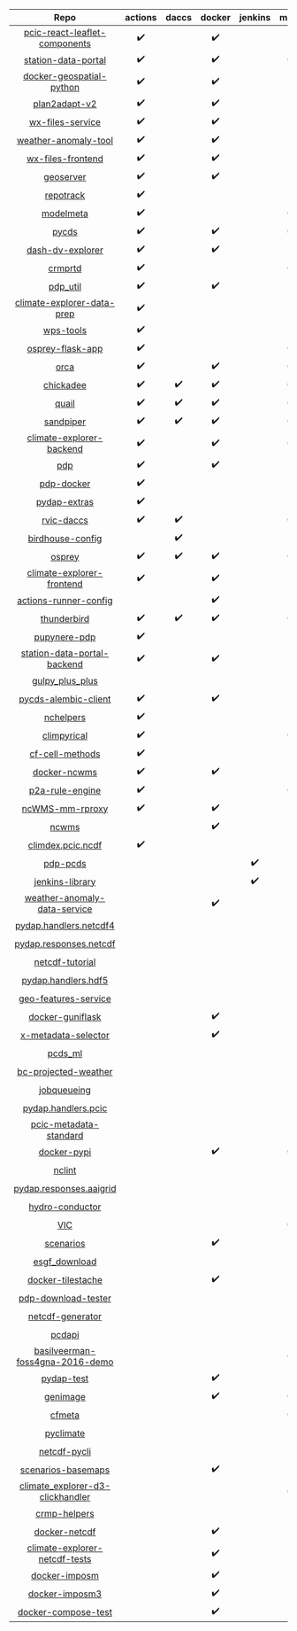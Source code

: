 | Repo | actions | daccs | docker | jenkins | make | pip | pipenv | snyk |
|:-:|:-:|:-:|:-:|:-:|:-:|:-:|:-:|:-:|
| [pcic-react-leaflet-components](https://github.com/pacificclimate/pcic-react-leaflet-components) | :heavy_check_mark: | | :heavy_check_mark: | | | | | |
| [station-data-portal](https://github.com/pacificclimate/station-data-portal) | :heavy_check_mark: | | :heavy_check_mark: | | :heavy_check_mark: | | | |
| [docker-geospatial-python](https://github.com/pacificclimate/docker-geospatial-python) | :heavy_check_mark: | | :heavy_check_mark: | | | | | :heavy_check_mark: |
| [plan2adapt-v2](https://github.com/pacificclimate/plan2adapt-v2) | :heavy_check_mark: | | :heavy_check_mark: | | | | | :heavy_check_mark: |
| [wx-files-service](https://github.com/pacificclimate/wx-files-service) | :heavy_check_mark: | | :heavy_check_mark: | | | :heavy_check_mark: | | :heavy_check_mark: |
| [weather-anomaly-tool](https://github.com/pacificclimate/weather-anomaly-tool) | :heavy_check_mark: | | :heavy_check_mark: | | | | | :heavy_check_mark: |
| [wx-files-frontend](https://github.com/pacificclimate/wx-files-frontend) | :heavy_check_mark: | | :heavy_check_mark: | | | | | :heavy_check_mark: |
| [geoserver](https://github.com/pacificclimate/geoserver) | :heavy_check_mark: | | :heavy_check_mark: | | | | | :heavy_check_mark: |
| [repotrack](https://github.com/pacificclimate/repotrack) | :heavy_check_mark: | | | | | | :heavy_check_mark: | |
| [modelmeta](https://github.com/pacificclimate/modelmeta) | :heavy_check_mark: | | | | :heavy_check_mark: | | :heavy_check_mark: | |
| [pycds](https://github.com/pacificclimate/pycds) | :heavy_check_mark: | | :heavy_check_mark: | | :heavy_check_mark: | | :heavy_check_mark: | |
| [dash-dv-explorer](https://github.com/pacificclimate/dash-dv-explorer) | :heavy_check_mark: | | :heavy_check_mark: | | | | :heavy_check_mark: | |
| [crmprtd](https://github.com/pacificclimate/crmprtd) | :heavy_check_mark: | | | | :heavy_check_mark: | :heavy_check_mark: | :heavy_check_mark: | |
| [pdp_util](https://github.com/pacificclimate/pdp_util) | :heavy_check_mark: | | :heavy_check_mark: | | | :heavy_check_mark: | | |
| [climate-explorer-data-prep](https://github.com/pacificclimate/climate-explorer-data-prep) | :heavy_check_mark: | | | | | | :heavy_check_mark: | |
| [wps-tools](https://github.com/pacificclimate/wps-tools) | :heavy_check_mark: | | | | | | :heavy_check_mark: | |
| [osprey-flask-app](https://github.com/pacificclimate/osprey-flask-app) | :heavy_check_mark: | | | | :heavy_check_mark: | | :heavy_check_mark: | |
| [orca](https://github.com/pacificclimate/orca) | :heavy_check_mark: | | :heavy_check_mark: | | :heavy_check_mark: | | :heavy_check_mark: | :heavy_check_mark: |
| [chickadee](https://github.com/pacificclimate/chickadee) | :heavy_check_mark: | :heavy_check_mark: | :heavy_check_mark: | | :heavy_check_mark: | :heavy_check_mark: | | :heavy_check_mark: |
| [quail](https://github.com/pacificclimate/quail) | :heavy_check_mark: | :heavy_check_mark: | :heavy_check_mark: | | :heavy_check_mark: | :heavy_check_mark: | | :heavy_check_mark: |
| [sandpiper](https://github.com/pacificclimate/sandpiper) | :heavy_check_mark: | :heavy_check_mark: | :heavy_check_mark: | | :heavy_check_mark: | :heavy_check_mark: | | :heavy_check_mark: |
| [climate-explorer-backend](https://github.com/pacificclimate/climate-explorer-backend) | :heavy_check_mark: | | :heavy_check_mark: | | :heavy_check_mark: | | :heavy_check_mark: | |
| [pdp](https://github.com/pacificclimate/pdp) | :heavy_check_mark: | | :heavy_check_mark: | | | :heavy_check_mark: | | |
| [pdp-docker](https://github.com/pacificclimate/pdp-docker) | :heavy_check_mark: | | | | | | | |
| [pydap-extras](https://github.com/pacificclimate/pydap-extras) | :heavy_check_mark: | | | | | :heavy_check_mark: | | |
| [rvic-daccs](https://github.com/pacificclimate/rvic-daccs) | :heavy_check_mark: | :heavy_check_mark: | | | :heavy_check_mark: | :heavy_check_mark: | | |
| [birdhouse-config](https://github.com/pacificclimate/birdhouse-config) | | :heavy_check_mark: | | | | | | |
| [osprey](https://github.com/pacificclimate/osprey) | :heavy_check_mark: | :heavy_check_mark: | :heavy_check_mark: | | :heavy_check_mark: | :heavy_check_mark: | | :heavy_check_mark: |
| [climate-explorer-frontend](https://github.com/pacificclimate/climate-explorer-frontend) | :heavy_check_mark: | | :heavy_check_mark: | | | | | :heavy_check_mark: |
| [actions-runner-config](https://github.com/pacificclimate/actions-runner-config) | | | :heavy_check_mark: | | | | | |
| [thunderbird](https://github.com/pacificclimate/thunderbird) | :heavy_check_mark: | :heavy_check_mark: | :heavy_check_mark: | | :heavy_check_mark: | :heavy_check_mark: | | :heavy_check_mark: |
| [pupynere-pdp](https://github.com/pacificclimate/pupynere-pdp) | :heavy_check_mark: | | | | | | | |
| [station-data-portal-backend](https://github.com/pacificclimate/station-data-portal-backend) | :heavy_check_mark: | | :heavy_check_mark: | | | :heavy_check_mark: | | |
| [gulpy_plus_plus](https://github.com/pacificclimate/gulpy_plus_plus) | | | | | | :heavy_check_mark: | | |
| [pycds-alembic-client](https://github.com/pacificclimate/pycds-alembic-client) | :heavy_check_mark: | | :heavy_check_mark: | | | :heavy_check_mark: | | |
| [nchelpers](https://github.com/pacificclimate/nchelpers) | :heavy_check_mark: | | | | | :heavy_check_mark: | | |
| [climpyrical](https://github.com/pacificclimate/climpyrical) | :heavy_check_mark: | | | | :heavy_check_mark: | :heavy_check_mark: | | |
| [cf-cell-methods](https://github.com/pacificclimate/cf-cell-methods) | :heavy_check_mark: | | | | | :heavy_check_mark: | | |
| [docker-ncwms](https://github.com/pacificclimate/docker-ncwms) | :heavy_check_mark: | | :heavy_check_mark: | | | | | |
| [p2a-rule-engine](https://github.com/pacificclimate/p2a-rule-engine) | :heavy_check_mark: | | | | :heavy_check_mark: | :heavy_check_mark: | | |
| [ncWMS-mm-rproxy](https://github.com/pacificclimate/ncWMS-mm-rproxy) | :heavy_check_mark: | | :heavy_check_mark: | | | :heavy_check_mark: | | |
| [ncwms](https://github.com/pacificclimate/ncwms) | | | :heavy_check_mark: | | | | | |
| [climdex.pcic.ncdf](https://github.com/pacificclimate/climdex.pcic.ncdf) | :heavy_check_mark: | | | | | | | |
| [pdp-pcds](https://github.com/pacificclimate/pdp-pcds) | | | | :heavy_check_mark: | | :heavy_check_mark: | | |
| [jenkins-library](https://github.com/pacificclimate/jenkins-library) | | | | :heavy_check_mark: | | | | |
| [weather-anomaly-data-service](https://github.com/pacificclimate/weather-anomaly-data-service) | | | :heavy_check_mark: | | | :heavy_check_mark: | | |
| [pydap.handlers.netcdf4](https://github.com/pacificclimate/pydap.handlers.netcdf4) | | | | | | :heavy_check_mark: | | |
| [pydap.responses.netcdf](https://github.com/pacificclimate/pydap.responses.netcdf) | | | | | | :heavy_check_mark: | | |
| [netcdf-tutorial](https://github.com/pacificclimate/netcdf-tutorial) | | | | | | :heavy_check_mark: | | |
| [pydap.handlers.hdf5](https://github.com/pacificclimate/pydap.handlers.hdf5) | | | | | | :heavy_check_mark: | | |
| [geo-features-service](https://github.com/pacificclimate/geo-features-service) | | | | | | :heavy_check_mark: | | |
| [docker-guniflask](https://github.com/pacificclimate/docker-guniflask) | | | :heavy_check_mark: | | | | | |
| [x-metadata-selector](https://github.com/pacificclimate/x-metadata-selector) | | | :heavy_check_mark: | | | | | |
| [pcds_ml](https://github.com/pacificclimate/pcds_ml) | | | | | | :heavy_check_mark: | | |
| [bc-projected-weather](https://github.com/pacificclimate/bc-projected-weather) | | | | | | :heavy_check_mark: | | |
| [jobqueueing](https://github.com/pacificclimate/jobqueueing) | | | | | | :heavy_check_mark: | | |
| [pydap.handlers.pcic](https://github.com/pacificclimate/pydap.handlers.pcic) | | | | | | :heavy_check_mark: | | |
| [pcic-metadata-standard](https://github.com/pacificclimate/pcic-metadata-standard) | | | | | | :heavy_check_mark: | | |
| [docker-pypi](https://github.com/pacificclimate/docker-pypi) | | | :heavy_check_mark: | | :heavy_check_mark: | | | |
| [nclint](https://github.com/pacificclimate/nclint) | | | | | | :heavy_check_mark: | | |
| [pydap.responses.aaigrid](https://github.com/pacificclimate/pydap.responses.aaigrid) | | | | | | :heavy_check_mark: | | |
| [hydro-conductor](https://github.com/pacificclimate/hydro-conductor) | | | | | | :heavy_check_mark: | | |
| [VIC](https://github.com/pacificclimate/VIC) | | | | | :heavy_check_mark: | | | |
| [scenarios](https://github.com/pacificclimate/scenarios) | | | :heavy_check_mark: | | | | | |
| [esgf_download](https://github.com/pacificclimate/esgf_download) | | | | | | :heavy_check_mark: | | |
| [docker-tilestache](https://github.com/pacificclimate/docker-tilestache) | | | :heavy_check_mark: | | | | | |
| [pdp-download-tester](https://github.com/pacificclimate/pdp-download-tester) | | | | | | :heavy_check_mark: | | |
| [netcdf-generator](https://github.com/pacificclimate/netcdf-generator) | | | | | | :heavy_check_mark: | | |
| [pcdapi](https://github.com/pacificclimate/pcdapi) | | | | | | :heavy_check_mark: | | |
| [basilveerman-foss4gna-2016-demo](https://github.com/pacificclimate/basilveerman-foss4gna-2016-demo) | | | | | :heavy_check_mark: | | | |
| [pydap-test](https://github.com/pacificclimate/pydap-test) | | | :heavy_check_mark: | | | :heavy_check_mark: | | |
| [genimage](https://github.com/pacificclimate/genimage) | | | :heavy_check_mark: | | :heavy_check_mark: | | | |
| [cfmeta](https://github.com/pacificclimate/cfmeta) | | | | | :heavy_check_mark: | :heavy_check_mark: | | |
| [pyclimate](https://github.com/pacificclimate/pyclimate) | | | | | | :heavy_check_mark: | | |
| [netcdf-pycli](https://github.com/pacificclimate/netcdf-pycli) | | | | | | :heavy_check_mark: | | |
| [scenarios-basemaps](https://github.com/pacificclimate/scenarios-basemaps) | | | :heavy_check_mark: | | | | | |
| [climate_explorer-d3-clickhandler](https://github.com/pacificclimate/climate_explorer-d3-clickhandler) | | | | | :heavy_check_mark: | | | |
| [crmp-helpers](https://github.com/pacificclimate/crmp-helpers) | | | | | | :heavy_check_mark: | | |
| [docker-netcdf](https://github.com/pacificclimate/docker-netcdf) | | | :heavy_check_mark: | | | | | |
| [climate-explorer-netcdf-tests](https://github.com/pacificclimate/climate-explorer-netcdf-tests) | | | :heavy_check_mark: | | | :heavy_check_mark: | | |
| [docker-imposm](https://github.com/pacificclimate/docker-imposm) | | | :heavy_check_mark: | | | | | |
| [docker-imposm3](https://github.com/pacificclimate/docker-imposm3) | | | :heavy_check_mark: | | | | | |
| [docker-compose-test](https://github.com/pacificclimate/docker-compose-test) | | | :heavy_check_mark: | | | :heavy_check_mark: | | |

